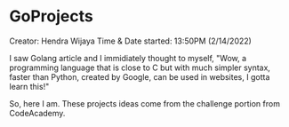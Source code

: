 # GoProjects

Creator: Hendra Wijaya
Time & Date started: 13:50PM (2/14/2022)

I saw Golang article and I immidiately thought to myself, 
"Wow, a programming language that is close to C but with much simpler syntax, faster than Python, created by Google, can be used in websites,
I gotta learn this!" 

So, here I am. These projects ideas come from the challenge portion from CodeAcademy.

